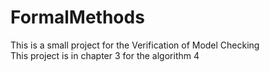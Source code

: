 # FormalMethods
This is a small project for the Verification of Model Checking</br>
This project is in chapter 3 for the algorithm 4
